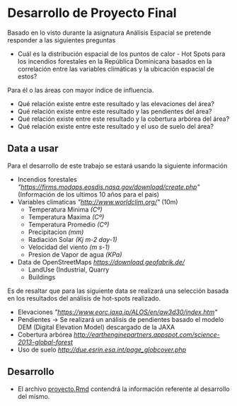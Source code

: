 # Desarrollo de Proyecto Final

Basado en lo visto durante la asignatura Análisis Espacial se pretende responder a las siguientes preguntas 

* Cuál es la distribución espacial de los puntos de calor - Hot Spots para los incendios forestales en la República Dominicana basados en la correlación entre las variables climáticas y la ubicación espacial de estos?

Para él o las áreas con mayor índice de influencia.
* Qué relación existe entre este resultado y las elevaciones del área?
* Qué relación existe entre este resultado y las pendientes del área?
* Qué relación existe entre este resultado y la cobertura arbórea del área?
* Qué relación existe entre este resultado y el uso de suelo del área?

## Data a usar
 Para el desarrollo de este trabajo se estará usando la siguiente información
 
 * Incendios forestales *"https://firms.modaps.eosdis.nasa.gov/download/create.php"* (Información de los ultimos 10 años para el pais)
 * Variables climaticas *"http://www.worldclim.org/"*  (10m)
   * Temperatura Minima       *(Cº)*
   * Temperatura Maxima       *(Cº)*
   * Temperatura Promedio     *(Cº)*
   * Precipitacion            *(mm)*
   * Radiación Solar          *(Kj m-2 day-1)*
   * Velocidad del viento     *(m s-1)*
   * Presion de Vapor de agua *(KPa)*
 * Data de OpenStreetMaps *https://download.geofabrik.de/*
   * LandUse (Industrial, Quarry
   * Buildings

Es de resaltar que para las siguiente data se realizará una selección basada en los resultados del análisis de hot-spots realizado.
 
 * Elevaciones *"https://www.eorc.jaxa.jp/ALOS/en/aw3d30/index.htm"*
 * Pendientes -> Se realizará un análisis de pendientes basado el modelo DEM (Digital Elevation Model) descargado de la JAXA
 * Cobertura arbórea *http://earthenginepartners.appspot.com/science-2013-global-forest*
 * Uso de suelo *http://due.esrin.esa.int/page_globcover.php*
 
## Desarrollo
 * El archivo [proyecto.Rmd](proyecto.Rmd) contendrá la información referente al desarrollo del mismo.
